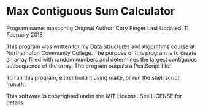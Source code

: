 # Max Contiguous Sum Calculator
Program name: maxcontig
Original Author: Cory Ringer
Last Updated: 11 February 2018

This program was written for my Data Structures and Algorithms course at Northampton Community College. The purpose of this program is to create an array filled with random numbers and determines the largest contiguous subsequence of the array. The program outputs a PostScript file.

To run this program, either build it using make, or run the shell script 'run.sh'. 

This software is copyrighted under the MIT License. See LICENSE for details.
